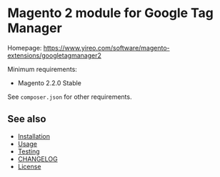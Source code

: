 # Magento 2 module for Google Tag Manager
Homepage: https://www.yireo.com/software/magento-extensions/googletagmanager2

Minimum requirements:
* Magento 2.2.0 Stable

See `composer.json` for other requirements.

## See also
- [Installation](INSTALL.md)
- [Usage](USAGE.md)
- [Testing](TESTING.md)
- [CHANGELOG](CHANGELOG.md)
- [License](LICENSE.txt)
